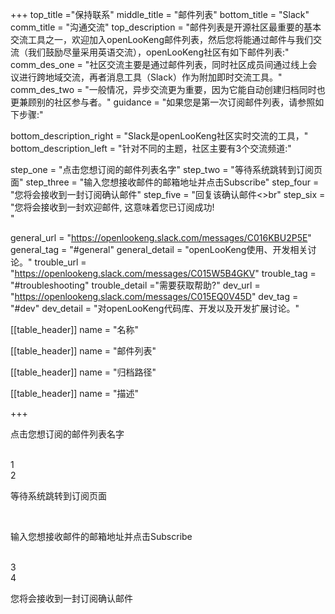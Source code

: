 +++
top_title ="保持联系"
middle_title = "邮件列表"
bottom_title = "Slack"
comm_title = "沟通交流"
top_description = "邮件列表是开源社区最重要的基本交流工具之一，欢迎加入openLooKeng邮件列表，然后您将能通过邮件与我们交流（我们鼓励尽量采用英语交流），openLooKeng社区有如下邮件列表:"
comm_des_one = "社区交流主要是通过邮件列表，同时社区成员间通过线上会议进行跨地域交流，再者消息工具（Slack）作为附加即时交流工具。"
comm_des_two = "一般情况，异步交流更为重要，因为它能自动创建归档同时也更兼顾别的社区参与者。"
guidance = "如果您是第一次订阅邮件列表，请参照如下步骤:"

bottom_description_right = "Slack是openLooKeng社区实时交流的工具，"
bottom_description_left = "针对不同的主题，社区主要有3个交流频道:"

step_one = "点击您想订阅的邮件列表名字"
step_two = "等待系统跳转到订阅页面"
step_three = "输入您想接收邮件的邮箱地址并点击Subscribe"
step_four = "您将会接收到一封订阅确认邮件"
step_five = "回复该确认邮件<>br"
step_six = "您将会接收到一封欢迎邮件, 这意味着您已订阅成功!<br>"

general_url = "https://openlookeng.slack.com/messages/C016KBU2P5E"
general_tag = "#general"
general_detail = "openLooKeng使用、开发相关讨论。"
trouble_url = "https://openlookeng.slack.com/messages/C015W5B4GKV"
trouble_tag = "#troubleshooting"
trouble_detail ="需要获取帮助?"
dev_url = "https://openlookeng.slack.com/messages/C015EQ0V45D"
dev_tag = "#dev"
dev_detail = "对openLooKeng代码库、开发以及开发扩展讨论。"

[[table_header]]
    name = "名称"

[[table_header]]
    name = "邮件列表"

[[table_header]]
    name = "归档路径"

[[table_header]]
    name = "描述"

+++
<div class="step-left fixHeight">
    <div class="step-left-box">
        <p>点击您想订阅的邮件列表名字</p><br>
    </div>
    <div class="step-left-num">
        <span>1</span>
    </div>
    <div class="step-left-line"></div>
</div>
<div class="step-right fixHeight">
    <div class="step-right-line"></div>
    <div class="step-right-num">
        <span>2</span>
    </div>
    <div class="step-right-box">
        <p>等待系统跳转到订阅页面</p><br>
    </div>
</div>
<div class="step-left fixHeight">
    <div class="step-left-box">
        <p>输入您想接收邮件的邮箱地址并点击Subscribe</p><br>
    </div>
    <div class="step-left-num">
        <span>3</span>
    </div>
    <div class="step-left-line"></div>
</div>
<div class="step-right fixHeight">
    <div class="step-right-line"></div>
    <div class="step-right-num">
        <span>4</span>
    </div>
    <div class="step-right-box">
        <p>您将会接收到一封订阅确认邮件</p><br>
    </div>
</div>
